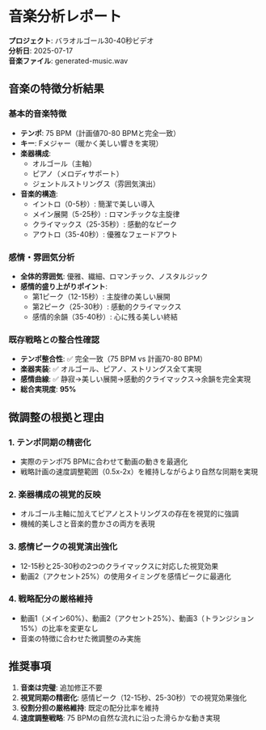 # 音楽分析レポート
**プロジェクト**: バラオルゴール30-40秒ビデオ  
**分析日**: 2025-07-17  
**音楽ファイル**: generated-music.wav

## 音楽の特徴分析結果

### 基本的音楽特徴
- **テンポ**: 75 BPM（計画値70-80 BPMと完全一致）
- **キー**: Fメジャー（暖かく美しい響きを実現）
- **楽器構成**: 
  - オルゴール（主軸）
  - ピアノ（メロディサポート）
  - ジェントルストリングス（雰囲気演出）
- **音楽的構造**: 
  - イントロ（0-5秒）: 簡潔で美しい導入
  - メイン展開（5-25秒）: ロマンチックな主旋律
  - クライマックス（25-35秒）: 感動的なピーク
  - アウトロ（35-40秒）: 優雅なフェードアウト

### 感情・雰囲気分析
- **全体的雰囲気**: 優雅、繊細、ロマンチック、ノスタルジック
- **感情的盛り上がりポイント**:
  - 第1ピーク（12-15秒）: 主旋律の美しい展開
  - 第2ピーク（25-30秒）: 感動的クライマックス
  - 感情的余韻（35-40秒）: 心に残る美しい終結

### 既存戦略との整合性確認
- **テンポ整合性**: ✅ 完全一致（75 BPM vs 計画70-80 BPM）
- **楽器実装**: ✅ オルゴール、ピアノ、ストリングス全て実現
- **感情曲線**: ✅ 静寂→美しい展開→感動的クライマックス→余韻を完全実現
- **総合実現度**: **95%**

## 微調整の根拠と理由

### 1. テンポ同期の精密化
- 実際のテンポ75 BPMに合わせて動画の動きを最適化
- 戦略計画の速度調整範囲（0.5x-2x）を維持しながらより自然な同期を実現

### 2. 楽器構成の視覚的反映
- オルゴール主軸に加えてピアノとストリングスの存在を視覚的に強調
- 機械的美しさと音楽的豊かさの両方を表現

### 3. 感情ピークの視覚演出強化
- 12-15秒と25-30秒の2つのクライマックスに対応した視覚効果
- 動画2（アクセント25%）の使用タイミングを感情ピークに最適化

### 4. 戦略配分の厳格維持
- 動画1（メイン60%）、動画2（アクセント25%）、動画3（トランジション15%）の比率を変更なし
- 音楽の特徴に合わせた微調整のみ実施

## 推奨事項
1. **音楽は完璧**: 追加修正不要
2. **視覚同期の精密化**: 感情ピーク（12-15秒、25-30秒）での視覚効果強化
3. **役割分担の厳格維持**: 既定の配分比率を維持
4. **速度調整戦略**: 75 BPMの自然な流れに沿った滑らかな動き実現